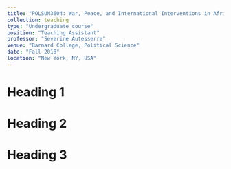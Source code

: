 ```yaml
---
title: "POLSUN3604: War, Peace, and International Interventions in Africa"
collection: teaching
type: "Undergraduate course"
position: "Teaching Assistant"  
professor: "Severine Autesserre" 
venue: "Barnard College, Political Science"
date: "Fall 2018"
location: "New York, NY, USA"
---
```


Heading 1
======

Heading 2
======

Heading 3
======